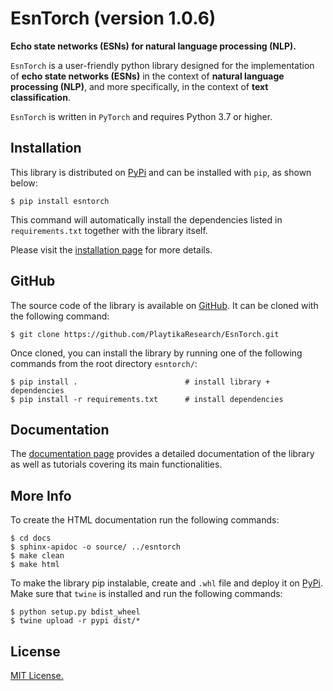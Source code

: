 # EsnTorch (version 1.0.6)
**Echo state networks (ESNs) for natural language processing (NLP).**

``EsnTorch`` is a user-friendly python library designed for the implementation of **echo state networks (ESNs)**
in the context of **natural language processing (NLP)**, and more specifically, 
in the context of **text classification**.

``EsnTorch`` is written in ``PyTorch`` and requires Python 3.7 or higher.


Installation
------------

This library is distributed on [PyPi](https://pypi.org/project/esntorch/) and
can be installed with ``pip``, as shown below:

~~~~~~~~~~~~~~~~~~~~~~
$ pip install esntorch 
~~~~~~~~~~~~~~~~~~~~~~

This command will automatically install the dependencies listed in ``requirements.txt`` 
together with the library itself.

Please visit the [installation page](docs/src/installation.rst) for more details.


GitHub
------

The source code of the library is available on [GitHub](https://github.com/PlaytikaResearch/EsnTorch). 
It can be cloned with the following command:
 
~~~~~~~~~~~~~~~~~~~~~~~~~~~~~~~~~~~~~~~~~~~~~~~~~~~~~~~~~~~~
$ git clone https://github.com/PlaytikaResearch/EsnTorch.git
~~~~~~~~~~~~~~~~~~~~~~~~~~~~~~~~~~~~~~~~~~~~~~~~~~~~~~~~~~~~

Once cloned, you can install the library by running one of the following commands 
from the root directory ``esntorch/``:

~~~~~~~~~~~~~~~~~~~~~~~~~~~~~~~~~~~~~~~~~~~~~~~~~~~~~~~~~~~~~~~~~~~~~~~
$ pip install .                        # install library + dependencies
$ pip install -r requirements.txt      # install dependencies
~~~~~~~~~~~~~~~~~~~~~~~~~~~~~~~~~~~~~~~~~~~~~~~~~~~~~~~~~~~~~~~~~~~~~~~


Documentation
-------------

The [documentation page](https://playtikaresearch.github.io/esntorch/index.html) 
provides a detailed documentation of the library as well as tutorials covering 
its main functionalities.


More Info
---------

To create the HTML documentation run the following commands:

~~~~~~~~~~~~~~~~~~~~~~~~~~~~~~~~~~~~~~~
$ cd docs
$ sphinx-apidoc -o source/ ../esntorch
$ make clean
$ make html
~~~~~~~~~~~~~~~~~~~~~~~~~~~~~~~~~~~~~~~

To make the library pip instalable, create and `.whl` file and deploy it on [PyPi](https://pypi.org/project/esntorch/). 
Make sure that `twine` is installed and run the following commands:

~~~~~~~~~~~~~~~~~~~~~~~~~~~~~
$ python setup.py bdist_wheel
$ twine upload -r pypi dist/*
~~~~~~~~~~~~~~~~~~~~~~~~~~~~~


License
-------

[MIT License.](LICENSE)